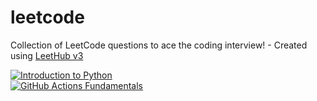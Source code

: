 # leetcode
Collection of LeetCode questions to ace the coding interview! - Created using [LeetHub v3](https://github.com/raphaelheinz/LeetHub-3.0)

[![Introduction to Python](https://learn.microsoft.com/path/to/badge-image.svg)](https://learn.microsoft.com/modules/introduction-to-python/)  
[![GitHub Actions Fundamentals](https://learn.microsoft.com/path/to/other-badge.svg)](https://learn.microsoft.com/learning-paths/github-actions-fundamentals/)
